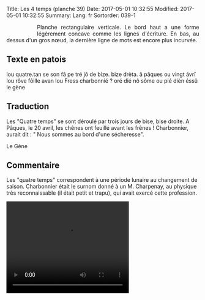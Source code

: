 Title: Les 4 temps (planche 39)
Date: 2017-05-01 10:32:55
Modified: 2017-05-01 10:32:55
Summary: 
Lang: fr
Sortorder: 039-1

<figure class="image-block" style="float: left;">
  <img alt="" src="{static}/images/planche_39.png">
  <figcaption style="max-width: 208px"></figcaption>
</figure>

<p style="text-align:justify;">Planche rectangulaire verticale. Le bord haut a une forme légèrement concave comme les lignes d'écriture.  En bas, au dessus d'un gros nœud, la dernière ligne de mots est encore plus incurvée.  </p>

## Texte en patois
lou quatre.tan se son fâ pe tré jô de bize. bize drèta. â pâques ou vingt ávrï lou rôve fôille avan lou Fress  charbonnié ?  oré dié nô sôme ou pié dièn éssû                          le gène

## Traduction
Les "Quatre temps" se sont déroulé par trois jours de bise, bise droite. A Pâques, le 20 avril, les chênes ont feuillé avant les frênes ! Charbonnier, aurait dit : " Nous sommes au bord d'une sécheresse".

Le Gène

## Commentaire
Les "quatre temps" correspondent à une période lunaire au changement de saison.
Charbonnier était le surnom donné à un M. Charpenay, au physique très reconnaissable (il était petit et trapu), qui avait exercé cette profession.




<video width="320" height="240" controls>
  <source src="https://d1njpgd0ygatdn.cloudfront.net/video_39-3.mp4" type="video/mp4">
</video>
